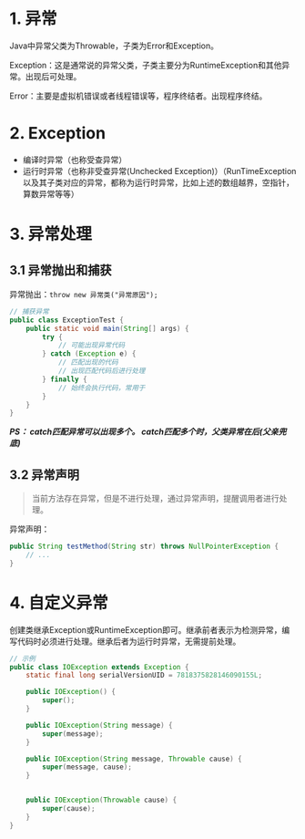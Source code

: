 # 1. 异常

Java中异常父类为Throwable，子类为Error和Exception。

Exception：这是通常说的异常父类，子类主要分为RuntimeException和其他异常。出现后可处理。

Error：主要是虚拟机错误或者线程错误等，程序终结者。出现程序终结。

# 2. Exception

- 编译时异常（也称受查异常）
- 运行时异常（也称非受查异常(Unchecked Exception)）（RunTimeException以及其子类对应的异常，都称为运行时异常，比如上述的数组越界，空指针，算数异常等等）

# 3. 异常处理

## 3.1 异常抛出和捕获

异常抛出：`throw new 异常类("异常原因");`

```java
// 捕获异常
public class ExceptionTest {
    public static void main(String[] args) {
        try {
            // 可能出现异常代码
        } catch (Exception e) {
            // 匹配出现的代码
            // 出现匹配代码后进行处理
        } finally {
            // 始终会执行代码，常用于
        }
    }
}
```

**_PS：
catch匹配异常可以出现多个。
catch匹配多个时，父类异常在后(父亲兜底)_**

## 3.2 异常声明

> 当前方法存在异常，但是不进行处理，通过异常声明，提醒调用者进行处理。

异常声明：

```java
public String testMethod(String str) throws NullPointerException {
    // ...
}
```

# 4. 自定义异常

创建类继承Exception或RuntimeException即可。继承前者表示为检测异常，编写代码时必须进行处理。继承后者为运行时异常，无需提前处理。

```java
// 示例
public class IOException extends Exception {
    static final long serialVersionUID = 7818375828146090155L;

    public IOException() {
        super();
    }

    public IOException(String message) {
        super(message);
    }

    public IOException(String message, Throwable cause) {
        super(message, cause);
    }


    public IOException(Throwable cause) {
        super(cause);
    }
}
```